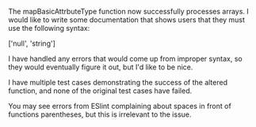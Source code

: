 The mapBasicAttrbuteType function now successfully processes arrays.
I would like to write some documentation that shows users that they must use the following syntax:

['null', 'string']

I have handled any errors that would come up from improper syntax, so they would eventually figure it out, but I'd like to be nice.

I have multiple test cases demonstrating the success of the altered function, and none of the original test cases have failed.

You may see errors from ESlint complaining about spaces in front of functions parentheses, but this is irrelevant to the issue.
